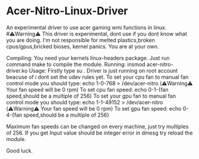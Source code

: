 # Acer-Nitro-Linux-Driver
An experimental driver to use acer gaming wmi functions in linux.
#⚠️Warning⚠️
This driver is experimental, dont use if you dont know what you are doing. I'm not responsible for melted plastics,broken cpus/gpus,bricked bioses, kernel panics. You are at your own.

Compiling:
You need your kernels linux-headers package. Just run command make to compile the module.
Running:
insmod acer-nitro-driver.ko
Usage:
Firstly type su . Driver is just running on root account beacuse of i dont set the udev rules yet.
To set your cpu fan to manual fan control mode you should type:
echo 1-0-768 > /dev/acer-nitro (⚠️Warning⚠️ Your fan speed will be 0 rpm)
To set cpu fan speed:
echo 0-1-{fan speed,should be a multiple of 256}
To set your gpu fan to manual fan control mode you should type:
echo 1-1-49152 > /dev/acer-nitro (⚠️Warning⚠️ Your fan speed will be 0 rpm)
To set gpu fan speed:
echo 0-4-{fan speed,should be a multiple of 256}

Maximum fan speeds can be changed on every machine, just try multiples of 256.
If you get Input value should be integer error in dmesg try reload the module.

Good luck.
